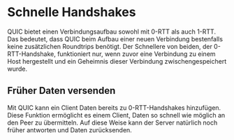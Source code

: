 # Schnelle Handshakes

QUIC bietet einen Verbindungsaufbau sowohl mit 0-RTT als auch 1-RTT. Das bedeutet, dass QUIC beim Aufbau einer neuen Verbindung bestenfalls keine zusätzlichen Roundtrips benötigt. Der Schnellere von beiden, der 0-RTT-Handshake, funktioniert nur, wenn zuvor eine Verbindung zu einem Host hergestellt und ein Geheimnis dieser Verbindung zwischengespeichert wurde.

## Früher Daten versenden

Mit QUIC kann ein Client Daten bereits zu 0-RTT-Handshakes hinzufügen. Diese Funktion ermöglicht es einem Client, Daten so schnell wie möglich an den Peer zu übermitteln. Auf diese Weise kann der Server natürlich noch früher antworten und Daten zurücksenden.
